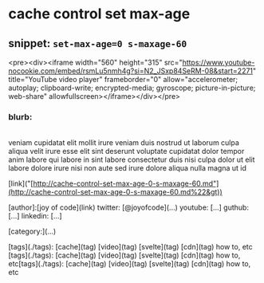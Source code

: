 # cache control set max-age

## snippet: `set-max-age=0 s-maxage-60`

&lt;pre&gt;&lt;div&gt;&lt;iframe width="560" height="315" src="https://www.youtube-nocookie.com/embed/rsmLu5nmh4g?si=N2_JSxp84SeRM-08&start=2271" title="YouTube video player" frameborder="0" allow="accelerometer; autoplay; clipboard-write; encrypted-media; gyroscope; picture-in-picture; web-share" allowfullscreen&gt;&lt;/iframe&gt;&lt;/div&gt;&lt;/pre&gt;

### blurb:

\
veniam cupidatat elit mollit irure veniam duis nostrud ut laborum culpa aliqua velit irure esse elit sint deserunt voluptate cupidatat dolor tempor anim labore qui labore in sint labore consectetur duis nisi culpa dolor ut elit labore dolore irure nisi non aute sed irure dolore aliqua nulla magna ut id

\[link\]("[http://cache-control-set-max-age-0-s-maxage-60.md"](http://cache-control-set-max-age-0-s-maxage-60.md%22&gt))

\[author\]:\[joy of code\](link) twitter: \[@joyofcode\](...) youtube: \[...\] guthub: \[...\] linkedin: \[...\]

\[category:\](...)

\[tags\](./tags): \[cache\](tag) \[video\](tag) \[svelte\](tag) \[cdn\](tag) how to, etc \[tags\](./tags): \[cache\](tag) \[video\](tag) \[svelte\](tag) \[cdn\](tag) how to, etc\[tags\](./tags): \[cache\](tag) \[video\](tag) \[svelte\](tag) \[cdn\](tag) how to, etc
